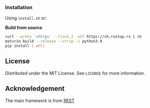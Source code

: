 ### Installation

Using `install.sh` or:

**Build from source**
```sh
curl --proto '=https' --tlsv1.2 -sSf https://sh.rustup.rs | sh
maturin build --release --strip -i python3.9 
pip install [.whl]
```

## License

Distributed under the MIT License. See `LICENSE` for more information.

## Acknowledgement
The main framework is from [REST](https://github.com/FasterDecoding/REST)


